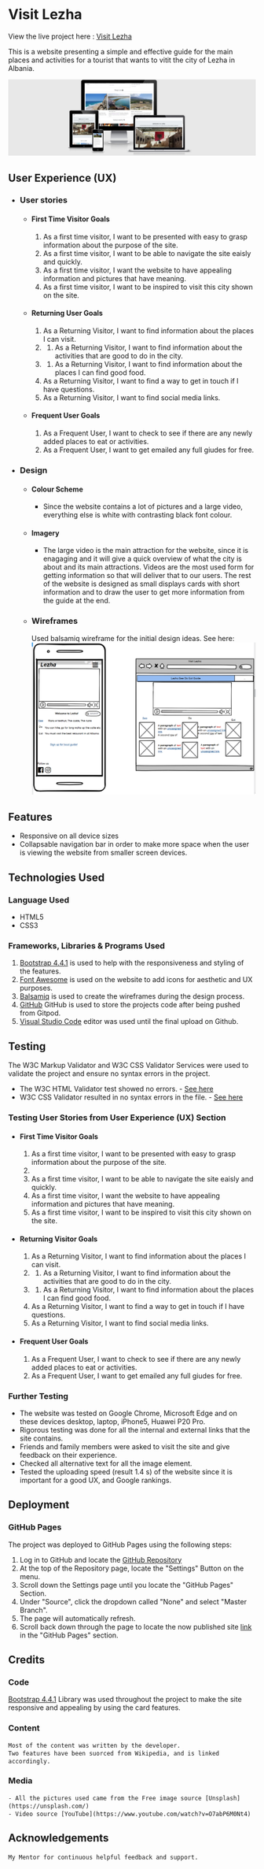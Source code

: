 # Visit Lezha
   View the live project here : [Visit Lezha](https://elgas.github.io/visit-lezha)

   This is a website presenting a simple and effective guide for the main places and activities for a tourist that wants to vitit the city of Lezha in Albania.

   ![Responsive](responsiveDesignTest.jpg)

## User Experience (UX)

-  ### User stories
   -  #### First Time Visitor Goals
       1. As a first time visitor, I want to be presented with easy to grasp information about the purpose of the site.
       2. As a first time visitor, I want to be able to navigate the site eaisly and quickly.
       3. As a first time visitor, I want the website to have appealing information and pictures that have meaning.
       4. As a first time visitor, I want to be inspired to visit this city shown on the site.
    
   -  #### Returning User Goals
        1. As a Returning Visitor, I want to find information about the places I can visit.
        2. 1. As a Returning Visitor, I want to find information about the activities that are good to do in the city.
        3. 1. As a Returning Visitor, I want to find information about the places I can find good food.
        4. As a Returning Visitor, I want to find a way to get in touch if I have questions.
        5. As a Returning Visitor, I want to find social media links. 
     
    -   #### Frequent User Goals
        1. As a Frequent User, I want to check to see if there are any newly added places to eat or activities.
        2. As a Frequent User, I want to get emailed any full giudes for free.
   

- ### Design
   - #### Colour Scheme
      - Since the website contains a lot of pictures and a large video, everything else is white with contrasting black font colour.
   - #### Imagery
      - The large video is the main attraction for the website, since it is enagaging and it will give a quick overview of what the city is about and its main attractions. Videos are the most used form for getting information so that will deliver that to our users. The rest of the website is designed as small displays cards with short information and to draw the user to get more information from the guide at the end.

   * ### Wireframes
    
      Used balsamiq wireframe for the initial design ideas. See here: ![Balsamiq](balsamiq.png)

## Features
-  Responsive on all device sizes
-  Collapsable navigation bar in order to make more space when the user is viewing the website from smaller screen devices.

## Technologies Used

### Language Used
-  HTML5
-  CSS3

### Frameworks, Libraries & Programs Used

1. [Bootstrap 4.4.1](https://getbootstrap.com/) is used to help with the responsiveness and styling of the features.
1. [Font Awesome](https://fontawesome.com/) is used on the website to add icons for aesthetic and UX purposes.
1. [Balsamiq](https://balsamiq.com/) is used to create the wireframes during the design process.
1. [GitHub](https://github.com/) GitHub is used to store the projects code after being pushed from Gitpod.
1. [Visual Studio Code](https://code.visualstudio.com) editor was used until the final upload on Github.

## Testing

The W3C Markup Validator and W3C CSS Validator Services were used to validate the project and ensure no syntax errors in the project.

   - The W3C HTML Validator test showed no errors. - [See here](https://validator.w3.org/nu/?doc=https%3A%2F%2Felgas.github.io%2Fvisit-lezha%2F)
   - W3C CSS Validator resulted in no syntax errors in the file. - [See here](https://jigsaw.w3.org/css-validator/validator?uri=https%3A%2F%2Felgas.github.io%2Fvisitlezha%2F&profile=css3svg&usermedium=all&warning=1&vextwarning=&lang=en)

### Testing User Stories from User Experience (UX) Section
   
   -   #### First Time Visitor Goals
   
       1. As a first time visitor, I want to be presented with easy to grasp information about the purpose of the site.
         1. 
       2. As a first time visitor, I want to be able to navigate the site eaisly and quickly.
       3. As a first time visitor, I want the website to have appealing information and pictures that have meaning.
       4. As a first time visitor, I want to be inspired to visit this city shown on the site.
   
   -   #### Returning Visitor Goals
   
        1. As a Returning Visitor, I want to find information about the places I can visit.
        2. 1. As a Returning Visitor, I want to find information about the activities that are good to do in the city.
        3. 1. As a Returning Visitor, I want to find information about the places I can find good food.
        4. As a Returning Visitor, I want to find a way to get in touch if I have questions.
        5. As a Returning Visitor, I want to find social media links.
   
   -   #### Frequent User Goals
   
         1. As a Frequent User, I want to check to see if there are any newly added places to eat or activities.
         2. As a Frequent User, I want to get emailed any full giudes for free.
      

 ### Further Testing
 
 - The website was tested on Google Chrome, Microsoft Edge and on these devices desktop, laptop, iPhone5, Huawei P20 Pro.
 - Rigorous testing was done for all the internal and external links that the site contains.
 - Friends and family members were asked to visit the site and give feedback on their experience.
 - Checked all alternative text for all the image element.
 - Tested the uploading speed (result 1.4 s) of the website since it is important for a good UX, and Google rankings.

        
## Deployment    
    
### GitHub Pages

The project was deployed to GitHub Pages using the following steps:

1. Log in to GitHub and locate the [GitHub Repository](https://github.com/)
2. At the top of the Repository page, locate the "Settings" Button on the menu.
3. Scroll down the Settings page until you locate the "GitHub Pages" Section.
4. Under "Source", click the dropdown called "None" and select "Master Branch".
5. The page will automatically refresh.
6. Scroll back down through the page to locate the now published site [link](https://github.com) in the "GitHub Pages" section.
 

## Credits
 ### Code
  [Bootstrap 4.4.1](https://getbootstrap.com/) Library was used throughout the 
  project to make the site responsive and appealing by using the card features.

### Content
    Most of the content was written by the developer.
    Two features have been suorced from Wikipedia, and is linked accordingly.

### Media
    - All the pictures used came from the Free image source [Unsplash](https://unsplash.com/)
    - Video source [YouTube](https://www.youtube.com/watch?v=O7abP6M0Nt4)
        

## Acknowledgements
    My Mentor for continuous helpful feedback and support.






